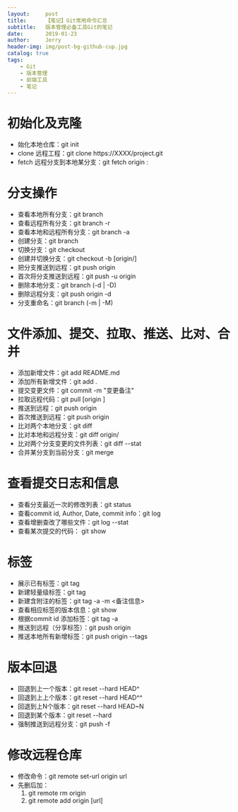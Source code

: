 ```yaml
---
layout:     post
title:      【笔记】Git常用命令汇总
subtitle:   版本管理必备工具Git的笔记
date:       2019-01-23
author:     Jerry
header-img: img/post-bg-github-cup.jpg
catalog: true
tags:
    - Git
    - 版本管理
    - 前端工具
    - 笔记
---
```


# 初始化及克隆
- 始化本地仓库：git init
- clone 远程工程：git clone https://XXXX/project.git
- fetch 远程分支到本地某分支：git fetch origin <orginname>:<localname>

# 分支操作
- 查看本地所有分支：git branch
- 查看远程所有分支：git branch -r
- 查看本地和远程所有分支：git branch -a
- 创建分支：git branch <name>
- 切换分支：git checkout <name>
- 创建并切换分支：git checkout -b <name> [origin/<name>]
- 把分支推送到远程：git push origin <name>
- 首次将分支推送到远程：git push -u origin <name>
- 删除本地分支：git branch (-d | -D) <name>
- 删除远程分支：git push origin -d <name>
- 分支重命名：git branch (-m | -M) <oldbranch> <newbranch>

# 文件添加、提交、拉取、推送、比对、合并
- 添加新增文件：git add README.md
- 添加所有新增文件：git add .
- 提交变更文件：git commit -m "变更备注"
- 拉取远程代码：git pull [origin <name>]
- 推送到远程：git push origin <name>
- 首次推送到远程：git push origin <name>
- 比对两个本地分支：git diff <name1> <name2>
- 比对本地和远程分支：git diff <name> origin/<name>
- 比对两个分支变更的文件列表：git diff <name1> <name2> --stat
- 合并某分支到当前分支：git merge <name>

# 查看提交日志和信息
- 查看分支最近一次的修改列表：git status
- 查看commit id, Author, Date, commit info：git log
- 查看增删查改了哪些文件：git log --stat
- 查看某次提交的代码： git show <commit id>

# 标签
- 展示已有标签：git tag
- 新建轻量级标签：git tag <tagName>
- 新建含附注的标签：git tag -a <tagName> -m <备注信息>
- 查看相应标签的版本信息：git show <tabName>
- 根据commit id 添加标签：git tag -a <tagName> <commit id>
- 推送到远程（分享标签）：git push origin <tagName>
- 推送本地所有新增标签：git push origin --tags


# 版本回退
- 回退到上一个版本：git reset --hard HEAD^
- 回退到上上个版本：git reset --hard HEAD^^
- 回退到上N个版本：git reset --hard HEAD~N
- 回退到某个版本：git reset --hard <commit id>
- 强制推送到远程分支：git push -f

# 修改远程仓库
- 修改命令：git remote set-url origin url
- 先删后加：
    1. git remote rm origin
    2. git remote add origin [url]

